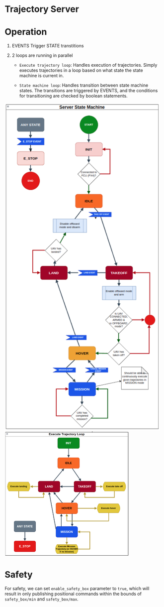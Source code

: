 # Trajectory Server

# Operation
1. EVENTS Trigger STATE transtitions

2. 2 loops are running in parallel

    - `Execute trajectory loop`: Handles execution of trajectories. Simply executes trajectories in a loop based on what state the state machine is current in.

    - `State machine loop`: Handles transition between state machine states. The transitions are triggered by EVENTS, and the conditions for transitioning are checked by boolean statements.

<img src="docs/pictures/trajectory_server_state_machine.png" alt="Trajectory server state machine" style="width: 500px;"/>
<img src="docs/pictures/execute_trajectory_loop.png" alt="Execute trajectory loop" style="width: 400px;"/>

# Safety
For safety, we can set `enable_safety_box` parameter to `true`, which will result in only publishing positional commands within the bounds of `safety_box/min` and `safety_box/max`.
